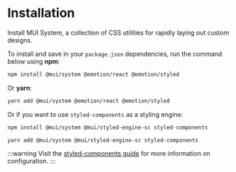 # Installation

<p class="description">Install MUI System, a collection of CSS utilities for rapidly laying out custom designs.</p>

<!-- #default-branch-switch -->

To install and save in your `package.json` dependencies, run the command below using **npm**:

```bash
npm install @mui/system @emotion/react @emotion/styled
```

Or **yarn**:

```bash
yarn add @mui/system @emotion/react @emotion/styled
```

Or if you want to use `styled-components` as a styling engine:

<!-- #default-branch-switch -->

```bash
npm install @mui/system @mui/styled-engine-sc styled-components
```

```bash
yarn add @mui/system @mui/styled-engine-sc styled-components
```

:::warning
Visit the [styled-components guide](/material-ui/guides/styled-components/) for more information on configuration.
:::
